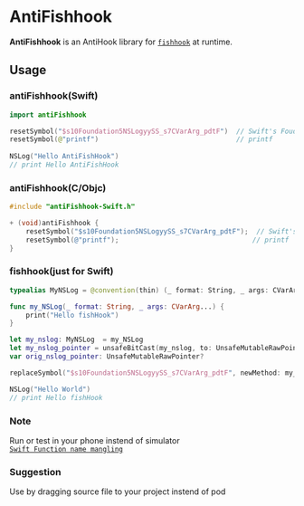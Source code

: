 # AntiFishhook

__AntiFishhook__ is an AntiHook library for [`fishhook`][fishhook] at runtime.

[fishhook]: https://github.com/facebook/fishhook
[Swift Name Mangling]: https://www.mikeash.com/pyblog/friday-qa-2014-08-15-swift-name-mangling.html

## Usage

### antiFishhook(Swift)

```swift
import antiFishhook

resetSymbol("$s10Foundation5NSLogyySS_s7CVarArg_pdtF")  // Swift's Foudation.NSLog
resetSymbol(@"printf")                                  // printf
  
NSLog("Hello AntiFishHook")
// print Hello AntiFishHook

```

### antiFishhook(C/Objc)

```Objective-C
#include "antiFishhook-Swift.h"

+ (void)antiFishhook {
    resetSymbol("$s10Foundation5NSLogyySS_s7CVarArg_pdtF");  // Swift's Foudation.NSLog
    resetSymbol(@"printf");                                 // printf
}
```

### fishhook(just for Swift)

```swift
typealias MyNSLog = @convention(thin) (_ format: String, _ args: CVarArg...) -> Void

func my_NSLog(_ format: String, _ args: CVarArg...) {
    print("Hello fishHook")
}

let my_nslog: MyNSLog  = my_NSLog
let my_nslog_pointer = unsafeBitCast(my_nslog, to: UnsafeMutableRawPointer.self)
var orig_nslog_pointer: UnsafeMutableRawPointer?

replaceSymbol("$s10Foundation5NSLogyySS_s7CVarArg_pdtF", newMethod: my_nslog_pointer, oldMethod: &orig_nslog_pointer)

NSLog("Hello World")
// print Hello fishHook

```


### Note

 Run or test in your phone instend of simulator   
 [`Swift Function name mangling`][Swift Name Mangling]

### Suggestion

Use by dragging source file to your project instend of pod
